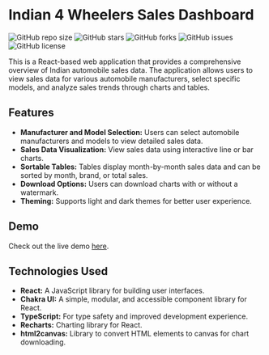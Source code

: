 # Indian 4 Wheelers Sales Dashboard

![GitHub repo size](https://img.shields.io/github/repo-size/anshulg8/4w-sales)
![GitHub stars](https://img.shields.io/github/stars/anshulg8/4w-sales?style=social)
![GitHub forks](https://img.shields.io/github/forks/anshulg8/4w-sales?style=social)
![GitHub issues](https://img.shields.io/github/issues/anshulg8/4w-sales)
![GitHub license](https://img.shields.io/github/license/anshulg8/4w-sales)

This is a React-based web application that provides a comprehensive overview of Indian automobile sales data. The application allows users to view sales data for various automobile manufacturers, select specific models, and analyze sales trends through charts and tables.

## Features

- **Manufacturer and Model Selection:** Users can select automobile manufacturers and models to view detailed sales data.
- **Sales Data Visualization:** View sales data using interactive line or bar charts.
- **Sortable Tables:** Tables display month-by-month sales data and can be sorted by month, brand, or total sales.
- **Download Options:** Users can download charts with or without a watermark.
- **Theming:** Supports light and dark themes for better user experience.

## Demo

Check out the live demo [here](https://anshulg8.github.io/4w-sales).

## Technologies Used

- **React:** A JavaScript library for building user interfaces.
- **Chakra UI:** A simple, modular, and accessible component library for React.
- **TypeScript:** For type safety and improved development experience.
- **Recharts:** Charting library for React.
- **html2canvas:** Library to convert HTML elements to canvas for chart downloading.
